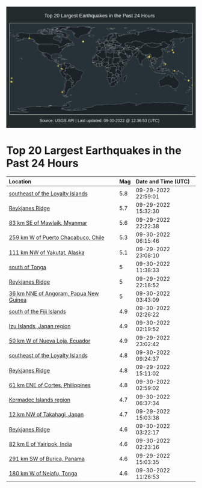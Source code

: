 ![Map](./map.png)

# Top 20 Largest Earthquakes in the Past 24 Hours

| Location | Mag | Date and Time (UTC) |
|:---|:---|:---|
| [southeast of the Loyalty Islands](https://earthquake.usgs.gov/earthquakes/eventpage/us6000ipga) | 5.8 | 09-29-2022 22:59:01 |
| [Reykjanes Ridge](https://earthquake.usgs.gov/earthquakes/eventpage/us6000ipdh) | 5.7 | 09-29-2022 15:32:30 |
| [83 km SE of Mawlaik, Myanmar](https://earthquake.usgs.gov/earthquakes/eventpage/us6000ipft) | 5.6 | 09-29-2022 22:22:38 |
| [259 km W of Puerto Chacabuco, Chile](https://earthquake.usgs.gov/earthquakes/eventpage/us6000ipjd) | 5.3 | 09-30-2022 06:15:46 |
| [111 km NW of Yakutat, Alaska](https://earthquake.usgs.gov/earthquakes/eventpage/ak022ci7x3po) | 5.1 | 09-29-2022 23:08:10 |
| [south of Tonga](https://earthquake.usgs.gov/earthquakes/eventpage/us6000iply) | 5 | 09-30-2022 11:38:33 |
| [Reykjanes Ridge](https://earthquake.usgs.gov/earthquakes/eventpage/us6000ipg7) | 5 | 09-29-2022 22:18:52 |
| [36 km NNE of Angoram, Papua New Guinea](https://earthquake.usgs.gov/earthquakes/eventpage/us6000ipic) | 5 | 09-30-2022 03:43:09 |
| [south of the Fiji Islands](https://earthquake.usgs.gov/earthquakes/eventpage/us6000iphy) | 4.9 | 09-30-2022 02:26:22 |
| [Izu Islands, Japan region](https://earthquake.usgs.gov/earthquakes/eventpage/us6000iphu) | 4.9 | 09-30-2022 02:19:52 |
| [50 km W of Nueva Loja, Ecuador](https://earthquake.usgs.gov/earthquakes/eventpage/us6000ipgb) | 4.9 | 09-29-2022 23:02:42 |
| [southeast of the Loyalty Islands](https://earthquake.usgs.gov/earthquakes/eventpage/us6000ipl7) | 4.8 | 09-30-2022 09:24:37 |
| [Reykjanes Ridge](https://earthquake.usgs.gov/earthquakes/eventpage/us6000ipdd) | 4.8 | 09-29-2022 15:11:02 |
| [61 km ENE of Cortes, Philippines](https://earthquake.usgs.gov/earthquakes/eventpage/us6000ipi6) | 4.8 | 09-30-2022 02:59:02 |
| [Kermadec Islands region](https://earthquake.usgs.gov/earthquakes/eventpage/us6000ipjf) | 4.7 | 09-30-2022 06:37:34 |
| [12 km NW of Takahagi, Japan](https://earthquake.usgs.gov/earthquakes/eventpage/us6000ipci) | 4.7 | 09-29-2022 15:03:38 |
| [Reykjanes Ridge](https://earthquake.usgs.gov/earthquakes/eventpage/us6000ipi7) | 4.6 | 09-30-2022 03:22:17 |
| [82 km E of Yairipok, India](https://earthquake.usgs.gov/earthquakes/eventpage/us6000iphx) | 4.6 | 09-30-2022 02:23:16 |
| [291 km SW of Burica, Panama](https://earthquake.usgs.gov/earthquakes/eventpage/us6000ipch) | 4.6 | 09-29-2022 15:03:35 |
| [180 km W of Neiafu, Tonga](https://earthquake.usgs.gov/earthquakes/eventpage/us6000iplt) | 4.6 | 09-30-2022 11:26:53 |

